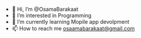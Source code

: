 - 👋 Hi, I’m @OsamaBarakaat
- 👀 I’m interested in Programming
- 🌱 I’m currently learning Mopile app devolpment
- 📫 How to reach me osaamabarakaat@gmail.com 

<!---
OsamaBarakaat/OsamaBarakaat is a ✨ special ✨ repository because its `README.md` (this file) appears on your GitHub profile.
You can click the Preview link to take a look at your changes.
--->

